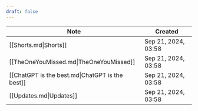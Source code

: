 ```yaml
---
draft: false
---
```

| Note                                                    | Created             |
| ------------------------------------------------------- | ------------------- |
| [[Shorts.md\|Shorts]]                           | Sep 21, 2024, 03:58 |
| [[TheOneYouMissed.md\|TheOneYouMissed]]         | Sep 21, 2024, 03:58 |
| [[ChatGPT is the best.md\|ChatGPT is the best]] | Sep 21, 2024, 03:58 |
| [[Updates.md\|Updates]]                         | Sep 21, 2024, 03:58 |
